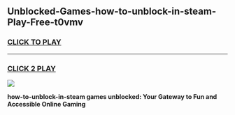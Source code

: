 
## Unblocked-Games-how-to-unblock-in-steam-Play-Free-t0vmv
<h3>
<a href="https://premium76.site?title=how-to-unblock-in-steam&ref=21A">CLICK TO PLAY</a></h3>
<hr>

<h3>
<a href="https://premium76.site?title=how-to-unblock-in-steam&ref=21A">CLICK 2 PLAY</a>
  
</h3>

<a href="https://premium76.site?title=how-to-unblock-in-steam&ref=21A"><img src="https://clearcache.store/games.png"></a>


**how-to-unblock-in-steam games unblocked: Your Gateway to Fun and Accessible Online Gaming**
